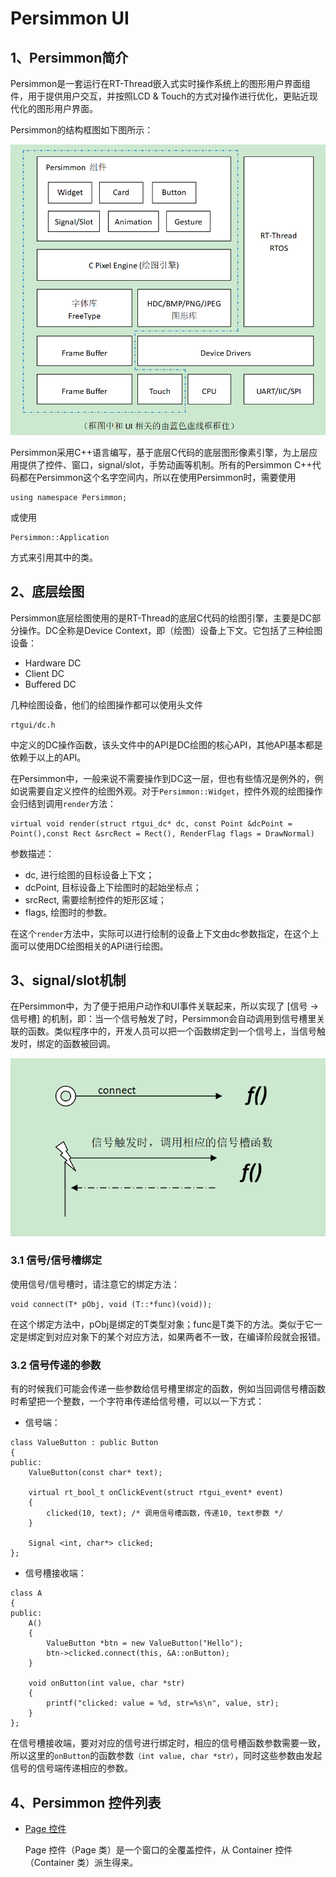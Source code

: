 # Persimmon UI

## 1、Persimmon简介

Persimmon是一套运行在RT-Thread嵌入式实时操作系统上的图形用户界面组件，用于提供用户交互，并按照LCD & Touch的方式对操作进行优化，更贴近现代化的图形用户界面。

Persimmon的结构框图如下图所示：

![Persimmon](./doc/image/Persimmon.png)

Persimmon采用C++语言编写，基于底层C代码的底层图形像素引擎，为上层应用提供了控件、窗口，signal/slot，手势动画等机制。所有的Persimmon C++代码都在Persimmon这个名字空间内，所以在使用Persimmon时，需要使用

```namespace
using namespace Persimmon;
```

或使用

```namespace
Persimmon::Application
```

方式来引用其中的类。

## 2、底层绘图

Persimmon底层绘图使用的是RT-Thread的底层C代码的绘图引擎，主要是DC部分操作。DC全称是Device Context，即（绘图）设备上下文。它包括了三种绘图设备：

- Hardware DC
- Client DC
- Buffered DC

几种绘图设备，他们的绘图操作都可以使用头文件

```dc
rtgui/dc.h
```

中定义的DC操作函数，该头文件中的API是DC绘图的核心API，其他API基本都是依赖于以上的API。

在Persimmon中，一般来说不需要操作到DC这一层，但也有些情况是例外的，例如说需要自定义控件的绘图外观。对于`Persimmon::Widget`，控件外观的绘图操作会归结到调用`render`方法：

```render
virtual void render(struct rtgui_dc* dc, const Point &dcPoint = Point(),const Rect &srcRect = Rect(), RenderFlag flags = DrawNormal)
```

参数描述：

- dc, 进行绘图的目标设备上下文；
- dcPoint, 目标设备上下绘图时的起始坐标点；
- srcRect, 需要绘制控件的矩形区域；
- flags, 绘图时的参数。

在这个`render`方法中，实际可以进行绘制的设备上下文由dc参数指定，在这个上面可以使用DC绘图相关的API进行绘图。

## 3、signal/slot机制

在Persimmon中，为了便于把用户动作和UI事件关联起来，所以实现了 [信号 -> 信号槽] 的机制，即：当一个信号触发了时，Persimmon会自动调用到信号槽里关联的函数。类似程序中的，开发人员可以把一个函数绑定到一个信号上，当信号触发时，绑定的函数被回调。

![signal](./doc/image/signal.png)

### 3.1 信号/信号槽绑定

使用信号/信号槽时，请注意它的绑定方法：

```connect
void connect(T* pObj, void (T::*func)(void));
```

在这个绑定方法中，pObj是绑定的T类型对象；func是T类下的方法。类似于它一定是绑定到对应对象下的某个对应方法，如果两者不一致，在编译阶段就会报错。

### 3.2 信号传递的参数

有的时候我们可能会传递一些参数给信号槽里绑定的函数，例如当回调信号槽函数时希望把一个整数，一个字符串传递给信号槽，可以以一下方式：

- 信号端：

```signal
class ValueButton : public Button
{
public:
    ValueButton(const char* text);

    virtual rt_bool_t onClickEvent(struct rtgui_event* event) 
    {
        clicked(10, text); /* 调用信号槽函数，传递10, text参数 */
    }

    Signal <int, char*> clicked;
};
```

- 信号槽接收端：

```signal
class A
{
public:
    A()
    {
        ValueButton *btn = new ValueButton("Hello");
        btn->clicked.connect(this, &A::onButton);
    }

    void onButton(int value, char *str)
    {
        printf("clicked: value = %d, str=%s\n", value, str);
    }
};
```

在信号槽接收端，要对对应的信号进行绑定时，相应的信号槽函数参数需要一致，所以这里的`onButton`的函数参数`（int value, char *str）`，同时这些参数由发起信号的信号端传递相应的参数。

## 4、Persimmon 控件列表

- [Page 控件](./doc/Widget/Page/README.md)

    Page 控件（Page 类）是一个窗口的全覆盖控件，从 Container 控件（Container 类）派生得来。
